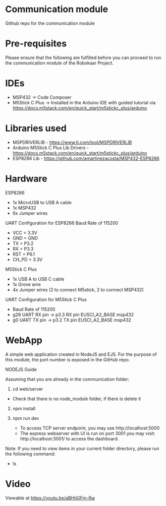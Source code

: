 # Communication module

Github repo for the communication module

# Pre-requisites

Please ensure that the following are fulfilled before you can proceed to run the communication module of the Robokaar Project.

# IDEs

- MSP432 -> Code Composer
- M5Stick C Plus -> Installed in the Arduino IDE with guided tutorial via https://docs.m5stack.com/en/quick_start/m5stickc_plus/arduino

# Libraries used

- MSPDRIVERLIB - https://www.ti.com/tool/MSPDRIVERLIB
- Arduino M5Stick C Plus Lib Drivers - https://docs.m5stack.com/en/quick_start/m5stickc_plus/arduino
- ESP8266 Lib - https://github.com/amartinezacosta/MSP432-ESP8266

# Hardware

ESP8266

- 1x MicroUSB to USB A cable
- 1x MSP432
- 6x Jumper wires

UART Configuration for ESP8266
Baud Rate of 115200
 * VCC = 3.3V
 * GND = GND
 * TX = P3.2
 * RX = P3.3
 * RST = P6.1
 * CH_PD = 3.3V

M5Stick C Plus

- 1x USB A to USB C cable
- 1x Grove wire
- 4x Jumper wires (2 to connect M5stick, 2 to connect MSP432)

UART Configuration for M5Stick C Plus

- Baud Rate of 115200
- g26 UART RX pin -> p3.3 RX pin EUSCI_A2_BASE msp432 
- g0 UART TX pin -> p3.2 TX pin EUSCI_A2_BASE msp432

# WebApp

A simple web application created in NodeJS and EJS. For the purpose of this module, the port number is exposed in the GitHub repo.

NODEJS Guide

Assuming that you are already in the communication folder:

1. cd web/server

- Check that there is no node_module folder, if there is delete it

2. npm install

3. npm run dev
   
   - To access TCP server endpoint, you may use http://localhost:5000
   - The express webserver with UI is run on port 3001 you may visit: http://localhost:3001/ to access the dashboard.


Note: If you need to view items in your current folder directory, please run the following command:

- ls

# Video
Viewable at https://youtu.be/aBHtiGFm-Rw
